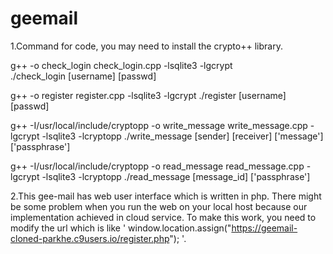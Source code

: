 # geemail

1.Command for code, you may need to install the crypto++ library.

g++ -o check_login check_login.cpp -lsqlite3 -lgcrypt    
./check_login [username] [passwd]


g++ -o register register.cpp -lsqlite3 -lgcrypt
./register [username] [passwd]

g++ -I/usr/local/include/cryptopp -o write_message write_message.cpp -lgcrypt -lsqlite3 -lcryptopp
./write_message [sender] [receiver] ['message'] ['passphrase']

g++ -I/usr/local/include/cryptopp -o read_message read_message.cpp -lgcrypt -lsqlite3 -lcryptopp
./read_message [message_id] ['passphrase']


2.This gee-mail has web user interface which is written in php.
There might be some problem when you run the web on your local host because our implementation achieved in cloud service.
To make this work, you need to modify the url which is like ' window.location.assign("https://geemail-cloned-parkhe.c9users.io/register.php"); '.

